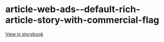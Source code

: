 # article-web-ads--default-rich-article-story-with-commercial-flag

[View in storybook](https://raw.githack.com/Independent-Digital-News-and-Media-Ltd/indy100-pwamp-sb/PR-975-sb/index.html?path=/story/article-web-ads--default-rich-article-story-with-commercial-flag)